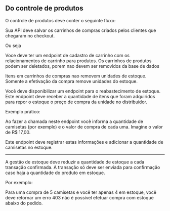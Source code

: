 ## Do controle de produtos

O controle de produtos deve conter o seguinte fluxo:

Sua API deve salvar os carrinhos de compras criados pelos clientes que chegaram no checkout.

Ou seja

Voce deve ter um endpoint de cadastro de carrinho com os relacionamentos de carrinho para produtos.
Os carrinhos de produtos podem ser deletados, porem nao devem ser removidos da base 
de dados

Itens em carrinhos de compras nao removem unidades de estoque. Somente a efetivação da compra remove
unidades do estoque.

 Você deve disponibilizar um endpoint para o reabastecimento de estoque.
 Este endpoint deve receber a quantidade de itens que foram adquiridos para 
 repor o estoque o preço de compra da unidade no distribuidor.
 
Exemplo prático:

Ao fazer a chamada neste endpoint você informa a quantidade de camisetas (por exemplo) e o valor de compra de cada uma. Imagine o valor de R$ 17,00.

Este endpoint deve registrar estas informações e adicionar a quantidade de camisetas no estoque.

---

A gestão de estoque deve reduzir a quantidade de estoque a cada transação confirmada.
A transação só deve ser enviada para confirmação caso haja a quantidade do produto em estoque.

Por exemplo:

Para uma compra de 5 camisetas e você ter apenas 4 em estoque, você deve retornar um erro 403 não é possível efetuar compra com estoque abaixo do pedido.
